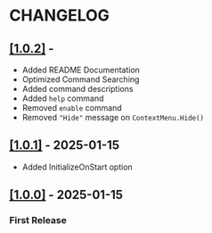 # CHANGELOG

## [[1.0.2]](https://github.com/potikot/RuntimeConsole/tree/v1.0.2) - 

- Added README Documentation
- Optimized Command Searching
- Added command descriptions
- Added `help` command
- Removed `enable` command
- Removed `"Hide"` message on `ContextMenu.Hide()`

## [[1.0.1]](https://github.com/potikot/RuntimeConsole/tree/v1.0.1) - 2025-01-15

- Added InitializeOnStart option

## [[1.0.0]](https://github.com/potikot/RuntimeConsole/tree/v1.0.0) - 2025-01-15
### First Release